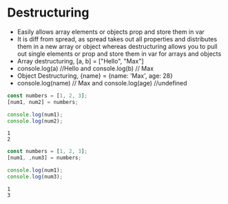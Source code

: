 # Destructuring

- Easily allows array elements or objects prop and store them in var
- It is diff from spread, as spread takes out all properties and distributes them in a new array or object whereas destructuring allows you to pull out single elements or prop and store them in var for arrays and objects
- Array destructuring, [a, b] = ["Hello", "Max"]
- console.log(a) //Hello and console.log(b) // Max
- Object Destructuring, {name} = {name: 'Max', age: 28}
- console.log(name) // Max and console.log(age) //undefined
```js
const numbers = [1, 2, 3];
[num1, num2] = numbers;

console.log(num1);
console.log(num2);

```
```
1
2
```

```js
const numbers = [1, 2, 3];
[num1, ,num3] = numbers;

console.log(num1);
console.log(num3);
```
```output
1
3
```
